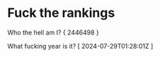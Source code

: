 # Fuck the rankings

Who the hell am I?
{ 2446498 }

What fucking year is it?
[ 2024-07-29T01:28:01Z ]
